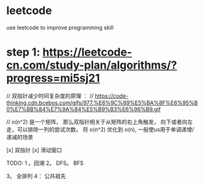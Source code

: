 # leetcode

use leetcode to improve programming skill

# step 1: <https://leetcode-cn.com/study-plan/algorithms/?progress=mi5sj21>

// 双指针减少时间复杂度的原理 ： // <https://code-thinking.cdn.bcebos.com/gifs/977.%E6%9C%89%E5%BA%8F%E6%95%B0%E7%BB%84%E7%9A%84%E5%B9%B3%E6%96%B9.gif>

// o(n^2) 是一个矩阵， 那么双指针相关于从矩阵的右上角触发， 向下或者向左走，可以排除一列的尝试次数。 将 o(n^2)  优化到 o(n), 一般使us用于单调递增/递减的场景

[x] 双指针
[x] 滑动窗口


TODO: 1 。回溯
2。 DFS。 BFS

3。 全排列 
4： 公共祖先